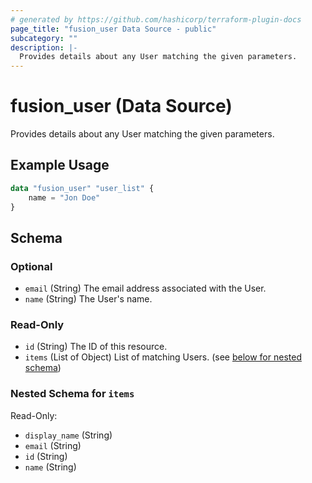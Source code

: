 ```yaml
---
# generated by https://github.com/hashicorp/terraform-plugin-docs
page_title: "fusion_user Data Source - public"
subcategory: ""
description: |-
  Provides details about any User matching the given parameters.
---
```


# fusion_user (Data Source)

Provides details about any User matching the given parameters.

## Example Usage

```terraform
data "fusion_user" "user_list" {
    name = "Jon Doe"
}
```

<!-- schema generated by tfplugindocs -->
## Schema

### Optional

- `email` (String) The email address associated with the User.
- `name` (String) The User's name.

### Read-Only

- `id` (String) The ID of this resource.
- `items` (List of Object) List of matching Users. (see [below for nested schema](#nestedatt--items))

<a id="nestedatt--items"></a>
### Nested Schema for `items`

Read-Only:

- `display_name` (String)
- `email` (String)
- `id` (String)
- `name` (String)


